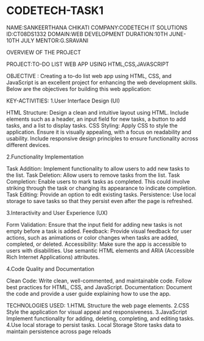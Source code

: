 # CODETECH-TASK1
NAME:SANKEERTHANA CHIKATI 
COMPANY:CODETECH IT SOLUTIONS
ID:CT08DS1332
DOMAIN:WEB DEVELOPMENT
DURATION:10TH JUNE-10TH JULY
MENTOR:G.SRAVANI

OVERVIEW OF THE PROJECT 

PROJECT:TO-DO LIST WEB APP USING HTML,CSS,JAVASCRIPT

OBJECTIVE :
Creating a to-do list web app using HTML, CSS, and JavaScript is an excellent project for enhancing the web development skills. Below are the objectives for building this web application:


KEY-ACTIVITIES:
1.User Interface Design (UI)

HTML Structure: Design a clean and intuitive layout using HTML. Include elements such as a header, an input field for new tasks, a button to add tasks, and a list to display tasks.
CSS Styling: Apply CSS to style the application. Ensure it is visually appealing, with a focus on readability and usability. Include responsive design principles to ensure functionality across different devices.

2.Functionality Implementation

Task Addition: Implement functionality to allow users to add new tasks to the list.
Task Deletion: Allow users to remove tasks from the list.
Task Completion: Enable users to mark tasks as completed. This could involve striking through the task or changing its appearance to indicate completion.
Task Editing: Provide an option to edit existing tasks.
Persistence: Use local storage to save tasks so that they persist even after the page is refreshed.

3.Interactivity and User Experience (UX)

Form Validation: Ensure that the input field for adding new tasks is not empty before a task is added.
Feedback: Provide visual feedback for user actions, such as animations or color changes when tasks are added, completed, or deleted.
Accessibility: Make sure the app is accessible to users with disabilities. Use semantic HTML elements and ARIA (Accessible Rich Internet Applications) attributes.

4.Code Quality and Documentation

Clean Code: Write clean, well-commented, and maintainable code. Follow best practices for HTML, CSS, and JavaScript.
Documentation: Document the code and provide a user guide explaining how to use the app.


TECHNOLOGIES USED:
1.HTML
Structure the web page elements.
2.CSS
Style the application for visual appeal and responsiveness.
3.JavaScript
Implement functionality for adding, deleting, completing, and editing tasks.
4.Use local storage to persist tasks.
Local Storage
Store tasks data to maintain persistence across page reloads




                                        

